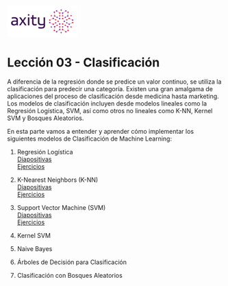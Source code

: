 ![png](imagenes/logotipo-axity-ppt.png)

# Lección 03 - Clasificación

A diferencia de la regresión donde se predice un valor continuo, se utiliza la clasificación para predecir una categoría. Existen una gran amalgama de aplicaciones del proceso de clasificación desde medicina hasta marketing. Los modelos de clasificación incluyen desde modelos lineales como la Regresión Logística, SVM, así como otros no lineales como K-NN, Kernel SVM y Bosques Aleatorios.

En esta parte vamos a entender y aprender cómo implementar los siguientes modelos de Clasificación de Machine Learning:

1. Regresión Logística  
[Diapositivas](Diapositivas/Parte%2003.Clasificaci%C3%B3n/Secci%C3%B3n%2003.1.Logistic%20Regression)  
[Ejercicios](Ejercicios/Parte%2003.Clasificaci%C3%B3n/Secci%C3%B3n%2003.1.Logistic%20Regression)  

2. K-Nearest Neighbors (K-NN)  
[Diapositivas](Diapositivas/Parte%2003.Clasificaci%C3%B3n/Secci%C3%B3n%2003.2.k-Nearest%20Neighbors)  
[Ejercicios](Ejercicios/Parte%2003.Clasificaci%C3%B3n/Secci%C3%B3n%2003.2.k-Nearest%20Neighbors)  

3. Support Vector Machine (SVM)  
[Diapositivas](Diapositivas/Parte%2003.Clasificaci%C3%B3n/Secci%C3%B3n%2003.3.Support%20Vector%20Machine)  
[Ejercicios](Ejercicios/Parte%2003.Clasificaci%C3%B3n/Secci%C3%B3n%2003.3.Support%20Vector%20Machine)  

4. Kernel SVM  

5. Naive Bayes  

6. Árboles de Decisión para Clasificación  

7. Clasificación con Bosques Aleatorios  
